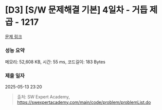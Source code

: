 # [D3] [S/W 문제해결 기본] 4일차 - 거듭 제곱 - 1217 

[문제 링크](https://swexpertacademy.com/main/code/problem/problemDetail.do?contestProbId=AV14dUIaAAUCFAYD) 

### 성능 요약

메모리: 52,608 KB, 시간: 55 ms, 코드길이: 183 Bytes

### 제출 일자

2025-05-13 23:20



> 출처: SW Expert Academy, https://swexpertacademy.com/main/code/problem/problemList.do